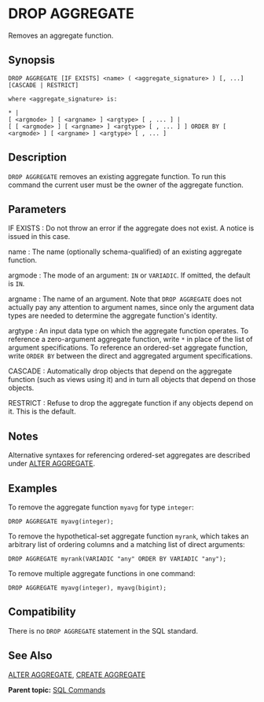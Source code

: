 # DROP AGGREGATE

Removes an aggregate function.

## Synopsis

``` {#sql_command_synopsis}
DROP AGGREGATE [IF EXISTS] <name> ( <aggregate_signature> ) [, ...] [CASCADE | RESTRICT]

where <aggregate_signature> is:

* |
[ <argmode> ] [ <argname> ] <argtype> [ , ... ] |
[ [ <argmode> ] [ <argname> ] <argtype> [ , ... ] ] ORDER BY [ <argmode> ] [ <argname> ] <argtype> [ , ... ]
```

## Description

`DROP AGGREGATE` removes an existing aggregate function. To run this command the current user must be the owner of the aggregate function.

## Parameters

IF EXISTS
:   Do not throw an error if the aggregate does not exist. A notice is issued in this case.

name
:   The name \(optionally schema-qualified\) of an existing aggregate function.

argmode
:   The mode of an argument: `IN` or `VARIADIC`. If omitted, the default is `IN`.

argname
:   The name of an argument. Note that `DROP AGGREGATE` does not actually pay any attention to argument names, since only the argument data types are needed to determine the aggregate function's identity.

argtype
:   An input data type on which the aggregate function operates. To reference a zero-argument aggregate function, write `*` in place of the list of argument specifications. To reference an ordered-set aggregate function, write `ORDER BY` between the direct and aggregated argument specifications.

CASCADE
:   Automatically drop objects that depend on the aggregate function \(such as views using it\) and in turn all objects that depend on those objects.

RESTRICT
:   Refuse to drop the aggregate function if any objects depend on it. This is the default.

## Notes

Alternative syntaxes for referencing ordered-set aggregates are described under [ALTER AGGREGATE](ALTER_AGGREGATE.html).

## Examples

To remove the aggregate function `myavg` for type `integer`:

```
DROP AGGREGATE myavg(integer);
```

To remove the hypothetical-set aggregate function `myrank`, which takes an arbitrary list of ordering columns and a matching list of direct arguments:

```
DROP AGGREGATE myrank(VARIADIC "any" ORDER BY VARIADIC "any");
```

To remove multiple aggregate functions in one command:

```
DROP AGGREGATE myavg(integer), myavg(bigint);
```

## Compatibility

There is no `DROP AGGREGATE` statement in the SQL standard.

## See Also

[ALTER AGGREGATE](ALTER_AGGREGATE.html), [CREATE AGGREGATE](CREATE_AGGREGATE.html)

**Parent topic:** [SQL Commands](../sql_commands/sql_ref.html)


